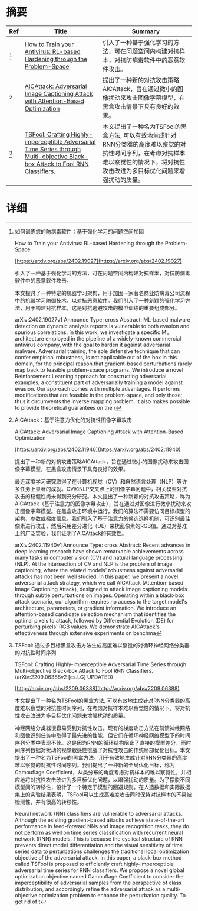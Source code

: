 # 摘要

| Ref | Title | Summary |
| --- | --- | --- |
| [^1] | [How to Train your Antivirus: RL-based Hardening through the Problem-Space](https://arxiv.org/abs/2402.19027) | 引入了一种基于强化学习的方法，可在问题空间内构建对抗样本，对抗防病毒软件中的恶意软件攻击。 |
| [^2] | [AICAttack: Adversarial Image Captioning Attack with Attention-Based Optimization](https://arxiv.org/abs/2402.11940) | 提出了一种新的对抗攻击策略AICAttack，旨在通过微小的图像扰动来攻击图像字幕模型，在黑盒攻击情景下具有良好的效果。 |
| [^3] | [TSFool: Crafting Highly-imperceptible Adversarial Time Series through Multi-objective Black-box Attack to Fool RNN Classifiers.](http://arxiv.org/abs/2209.06388) | 本文提出了一种名为TSFool的黑盒方法, 可以有效地生成针对RNN分类器的高度难以察觉的对抗性时间序列，在考虑对抗样本难以察觉性的情况下，将对抗性攻击改进为多目标优化问题来增强扰动的质量。 |

# 详细

[^1]: 如何训练您的防病毒软件：基于强化学习的问题空间加固

    How to Train your Antivirus: RL-based Hardening through the Problem-Space

    [https://arxiv.org/abs/2402.19027](https://arxiv.org/abs/2402.19027)

    引入了一种基于强化学习的方法，可在问题空间内构建对抗样本，对抗防病毒软件中的恶意软件攻击。

    

    本文探讨了一种特定的机器学习架构，用于加固一家著名商业防病毒公司流程中的机器学习防御技术，以对抗恶意软件。我们引入了一种新颖的强化学习方法，用于构建对抗样本，这是对抗逃避攻击的模型训练的重要组成部分。

    arXiv:2402.19027v1 Announce Type: cross  Abstract: ML-based malware detection on dynamic analysis reports is vulnerable to both evasion and spurious correlations. In this work, we investigate a specific ML architecture employed in the pipeline of a widely-known commercial antivirus company, with the goal to harden it against adversarial malware. Adversarial training, the sole defensive technique that can confer empirical robustness, is not applicable out of the box in this domain, for the principal reason that gradient-based perturbations rarely map back to feasible problem-space programs. We introduce a novel Reinforcement Learning approach for constructing adversarial examples, a constituent part of adversarially training a model against evasion. Our approach comes with multiple advantages. It performs modifications that are feasible in the problem-space, and only those; thus it circumvents the inverse mapping problem. It also makes possible to provide theoretical guarantees on the r
    
[^2]: AICAttack：基于注意力优化的对抗性图像字幕攻击

    AICAttack: Adversarial Image Captioning Attack with Attention-Based Optimization

    [https://arxiv.org/abs/2402.11940](https://arxiv.org/abs/2402.11940)

    提出了一种新的对抗攻击策略AICAttack，旨在通过微小的图像扰动来攻击图像字幕模型，在黑盒攻击情景下具有良好的效果。

    

    最近深度学习研究取得了在计算机视觉（CV）和自然语言处理（NLP）等许多任务上显著的成就。CV和NLP交叉点上的图像字幕问题中，相关模型对抗攻击的稳健性尚未得到充分研究。本文提出了一种新颖的对抗攻击策略，称为AICAttack（基于注意力的图像字幕攻击），旨在通过对图像进行微小扰动来攻击图像字幕模型。在黑盒攻击环境中运行，我们的算法不需要访问目标模型的架构、参数或梯度信息。我们引入了基于注意力的候选选择机制，可识别最佳像素进行攻击，然后采用差分进化（DE）来扰乱像素的RGB值。通过对基准上的广泛实验，我们证明了AICAttack的有效性。

    arXiv:2402.11940v1 Announce Type: cross  Abstract: Recent advances in deep learning research have shown remarkable achievements across many tasks in computer vision (CV) and natural language processing (NLP). At the intersection of CV and NLP is the problem of image captioning, where the related models' robustness against adversarial attacks has not been well studied. In this paper, we present a novel adversarial attack strategy, which we call AICAttack (Attention-based Image Captioning Attack), designed to attack image captioning models through subtle perturbations on images. Operating within a black-box attack scenario, our algorithm requires no access to the target model's architecture, parameters, or gradient information. We introduce an attention-based candidate selection mechanism that identifies the optimal pixels to attack, followed by Differential Evolution (DE) for perturbing pixels' RGB values. We demonstrate AICAttack's effectiveness through extensive experiments on benchma
    
[^3]: TSFool: 通过多目标黑盒攻击方法生成高度难以察觉的对循环神经网络分类器的对抗性时间序列

    TSFool: Crafting Highly-imperceptible Adversarial Time Series through Multi-objective Black-box Attack to Fool RNN Classifiers. (arXiv:2209.06388v2 [cs.LG] UPDATED)

    [http://arxiv.org/abs/2209.06388](http://arxiv.org/abs/2209.06388)

    本文提出了一种名为TSFool的黑盒方法, 可以有效地生成针对RNN分类器的高度难以察觉的对抗性时间序列，在考虑对抗样本难以察觉性的情况下，将对抗性攻击改进为多目标优化问题来增强扰动的质量。

    

    神经网络分类器很容易受到对抗性攻击。现有的梯度攻击方法在前馈神经网络和图像识别任务中取得了最先进的性能，但它们在循环神经网络模型下的时间序列分类中表现不佳。这是因为RNN的循环结构阻止了直接的模型差分，而时间序列数据对扰动的视觉敏感性挑战了对抗性攻击的传统局部优化目标。本文提出了一种名为TSFool的黑盒方法，用于有效地生成针对RNN分类器的高度难以察觉的对抗性时间序列。我们提出了一种新的全局优化目标，称为Camouflage Coefficient，从类分布的角度考虑对抗样本的难以察觉性，并相应地将对抗性攻击改进为多目标优化问题，以增强扰动的质量。为了摆脱不同模型间的转移性，设计了一个特定于模型的回避规则。在人造数据和实际数据集上的实验结果表明，TSFool可以生成高难度攻击同时保持对抗样本的不易被检测性，并有很高的转移性。

    Neural network (NN) classifiers are vulnerable to adversarial attacks. Although the existing gradient-based attacks achieve state-of-the-art performance in feed-forward NNs and image recognition tasks, they do not perform as well on time series classification with recurrent neural network (RNN) models. This is because the cyclical structure of RNN prevents direct model differentiation and the visual sensitivity of time series data to perturbations challenges the traditional local optimization objective of the adversarial attack. In this paper, a black-box method called TSFool is proposed to efficiently craft highly-imperceptible adversarial time series for RNN classifiers. We propose a novel global optimization objective named Camouflage Coefficient to consider the imperceptibility of adversarial samples from the perspective of class distribution, and accordingly refine the adversarial attack as a multi-objective optimization problem to enhance the perturbation quality. To get rid of t
    

